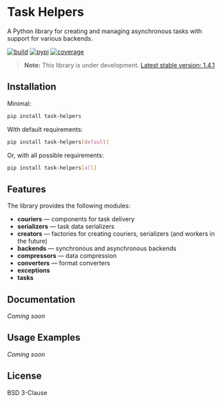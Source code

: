 # Task Helpers

A Python library for creating and managing asynchronous tasks with support for various backends.

[![build](https://github.com/loievskyi/task_helpers/actions/workflows/build.yml/badge.svg?branch=master)](https://github.com/loievskyi/task_helpers/actions/workflows/build.yml)
[![pypi](https://img.shields.io/pypi/v/task_helpers.svg)](https://pypi.org/project/task-helpers/)
[![coverage](https://img.shields.io/codecov/c/github/loievskyi/task_helpers/master.svg)](https://codecov.io/github/loievskyi/task_helpers?branch=master)

> **Note:** This library is under development.
> [Latest stable version: 1.4.1](https://pypi.org/project/task-helpers/1.4.1/)

## Installation

Minimal:
```bash
pip install task-helpers
```

With default requirements:
```bash
pip install task-helpers[default]
```

Or, with all possible requirements:
```bash
pip install task-helpers[all]
```

## Features

The library provides the following modules:

- **couriers** — components for task delivery
- **serializers** — task data serializers
- **creators** — factories for creating couriers, serializers (and workers in the future)
- **backends** — synchronous and asynchronous backends
- **compressors** — data compression
- **converters** — format converters
- **exceptions**
- **tasks**


## Documentation

*Coming soon*

## Usage Examples

*Coming soon*

## License

BSD 3-Clause
